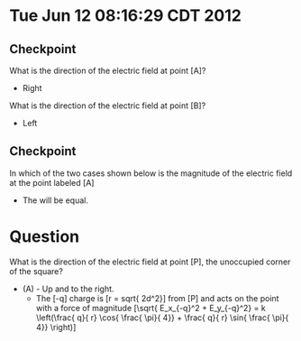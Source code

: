 # Tue Jun 12 08:16:29 CDT 2012

## Checkpoint

What is the direction of the electric field at point \[A\]?
* Right

What is the direction of the electric field at point \[B\]?
* Left


## Checkpoint

In which of the two cases shown below is the magnitude of the 
electric field at the point labeled \[A\]
* The will be equal.

# Question
What is the direction of the electric field at point \[P\], 
the unoccupied corner of the square?

* (A) - Up and to the right.
  * The \[-q\] charge is \[r = sqrt{ 2d^2}\] from \[P\] and
    acts on the point with a force of magnitude
    \[\sqrt{ E_x_{-q}^2 + E_y_{-q}^2} = k \left(\frac{ q}{ r} 
    \cos{ \frac{ \pi}{ 4}}  + \frac{ q}{ r} \sin{ \frac{ \pi}{ 4}} \right)\] 
